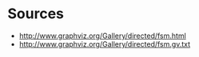 # Sources

- http://www.graphviz.org/Gallery/directed/fsm.html
- http://www.graphviz.org/Gallery/directed/fsm.gv.txt
